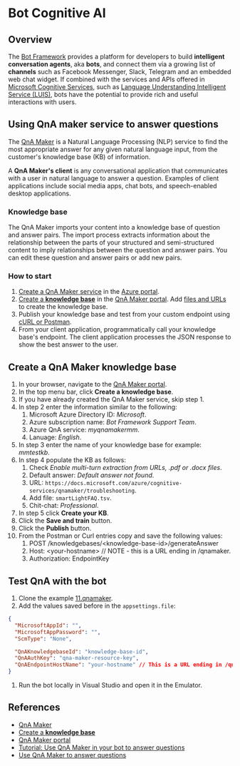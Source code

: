 # Bot Cognitive AI

## Overview

The [Bot Framework](https://dev.botframework.com/) provides a platform for developers to build **intelligent conversation agents**, aka **bots**, and connect them via a growing list of **channels** such as Facebook Messenger, Slack, Telegram and an embedded web chat widget.
If combined with the services and APIs offered in [Microsoft Cognitive Services](https://azure.microsoft.com/en-us/services/cognitive-services/), such as [Language Understanding Intelligent Service (LUIS)](https://azure.microsoft.com/en-us/services/cognitive-services/language-understanding-intelligent-service/), bots have the potential to provide rich and useful interactions with users.


## Using QnA maker service to answer questions

The [QnA Maker](https://docs.microsoft.com/azure/cognitive-services/qnamaker/overview/overview) is a Natural Language Processing (NLP) service to find the most appropriate answer for any given natural language input, from the customer's knowledge base (KB) of information.

A **QnA Maker's client** is any conversational application that communicates with a user in natural language to answer a question. Examples of client applications include social media apps, chat bots, and speech-enabled desktop applications.

### Knowledge base

The QnA Maker imports your content into a knowledge base of question and answer pairs. The import process extracts information about the relationship between the parts of your structured and semi-structured content to imply relationships between the question and answer pairs. You can edit these question and answer pairs or add new pairs.

### How to start

1. [Create a QnA Maker service](https://docs.microsoft.com/azure/cognitive-services/qnamaker/how-to/set-up-qnamaker-service-azure#create-a-new-qna-maker-service) in the [Azure portal](https://portal.azure.com/).
1. [Create a **knowledge base**](https://docs.microsoft.com/en-us/azure/cognitive-services/qnamaker/quickstarts/create-publish-knowledge-base#create-your-first-qna-maker-knowledge-base) in the [QnA Maker portal](https://qnamaker.ai/). Add [files and URLs](https://docs.microsoft.com/en-us/azure/cognitive-services/qnamaker/concepts/content-types) to create the knowledge base.
1. Publish your knowledge base and test from your custom endpoint using [cURL or Postman](https://docs.microsoft.com/en-us/azure/cognitive-services/qnamaker/quickstarts/get-answer-from-knowledge-base-using-url-tool).
1. From your client application, programmatically call your knowledge base's endpoint. The client application processes the JSON response to show the best answer to the user.

## Create a QnA Maker knowledge base

1. In your browser, navigate to the [QnA Maker portal](https://qnamaker.ai/).
1. In the top menu bar, click **Create a knowledge base**.
1. If you have already created the QnA Maker service, skip step 1.
1. In step 2 enter the information similar to the following:
    1. Microsoft Azure Directory ID: *Microsoft*.
    1. Azure subscription name: *Bot Framework Support Team*.
    1. Azure QnA service: *myqnamakermm*.
    1. Lanuage: *English*.
1. In step 3 enter the name of your knowledge base for example: *mmtestkb*.
1. In step 4 populate the KB as follows:
    1. Check *Enable multi-turn extraction from URLs, .pdf or .docx files*.
    1. Default answer: *Default answer not found*.
    1. URL: `https://docs.microsoft.com/azure/cognitive-services/qnamaker/troubleshooting`.
    1. Add file: `smartLightFAQ.tsv`.
    1. Chit-chat: *Professional*.
1. In step 5 click **Create your KB**.
1. Click the **Save and train** button.
1. Click the **Publish** button.
1. From the Postman or Curl entries copy and save the following values:
    1. POST /knowledgebases/\<knowledge-base-id>/generateAnswer
    1. Host: \<your-hostname>  // NOTE - this is a URL ending in /qnamaker.
    1. Authorization: EndpointKey <qna-maker-resource-key>

## Test QnA with the bot

1. Clone the example [11.qnamaker](https://github.com/microsoft/BotBuilder-Samples/tree/master/samples/csharp_dotnetcore/11.qnamaker).
1. Add the values saved before in the `appsettings.file`:
```json
{
  "MicrosoftAppId": "",
  "MicrosoftAppPassword": "",
  "ScmType": "None",

  "QnAKnowledgebaseId": "knowledge-base-id",
  "QnAAuthKey": "qna-maker-resource-key",
  "QnAEndpointHostName": "your-hostname" // This is a URL ending in /qnamaker
}
```
1. Run the bot locally in Visual Studio and open it in the Emulator.

## References

- [QnA Maker](https://docs.microsoft.com/azure/cognitive-services/qnamaker/overview/overview)
- [Create a **knowledge base**](https://docs.microsoft.com/en-us/azure/cognitive-services/qnamaker/quickstarts/create-publish-knowledge-base#create-your-first-qna-maker-knowledge-base)
- [QnA Maker portal](https://qnamaker.ai/)
- [Tutorial: Use QnA Maker in your bot to answer questions](https://docs.microsoft.com/azure/bot-service/bot-builder-tutorial-add-qna?view=azure-bot-service-4.0&tabs=csharp)
- [Use QnA Maker to answer questions](https://docs.microsoft.com/en-us/azure/bot-service/bot-builder-howto-qna?view=azure-bot-service-4.0&tabs=cs)